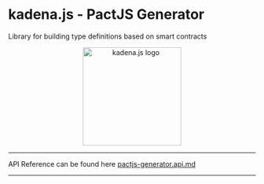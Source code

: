 # kadena.js - PactJS Generator

Library for building type definitions based on smart contracts

<p align="center">
  <picture>
    <source srcset="https://github.com/kadena-community/kadena.js/raw/main/common/images/Kadena.JS_logo-white.png" media="(prefers-color-scheme: dark)"/>
    <img src="https://github.com/kadena-community/kadena.js/raw/main/common/images/Kadena.JS_logo-black.png" width="200" alt="kadena.js logo" />
  </picture>
</p>
<hr>

API Reference can be found here [pactjs-generator.api.md][1]

<hr>

[1]:
  https://github.com/kadena-community/kadena.js/tree/main/packages/libs/pactjs-generator/etc/pactjs-generator.api.md
